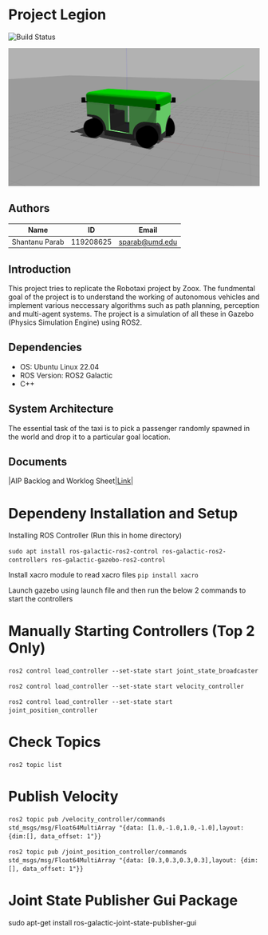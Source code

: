 
# Project Legion
<!-- 
[![codecov](https://codecov.io/gh/jayprajapati009/project_chakravyu/branch/main/graph/badge.svg?token=0C30FZ9SC6)](https://codecov.io/gh/jayprajapati009/project_chakravyu)

[![License: MIT](https://img.shields.io/badge/License-MIT-blue.svg)](https://opensource.org/licenses/MIT) -->

![Build Status](https://github.com/shantanuparabumd/project_legion/actions/workflows/project_legion_git_ci.yml/badge.svg)


![Project Legion](/images/robotaxi.jpg)

## Authors

|Name|ID|Email|
|:---:|:---:|:---:|
|Shantanu Parab|119208625|sparab@umd.edu|


## Introduction

 This project tries to replicate the Robotaxi project by Zoox. The fundmental goal of the project is to understand the working of autonomous vehicles and implement various neccessary algorithms such as path planning, perception and multi-agent systems. The project is a simulation of all these in Gazebo (Physics Simulation Engine) using ROS2.

## Dependencies

- OS: Ubuntu Linux 22.04
- ROS Version: ROS2 Galactic
- C++

## System Architecture

The essential task of the taxi is to pick a passenger randomly spawned in the world and drop it to a particular goal location.


## Documents

|AIP Backlog and Worklog Sheet|[Link](https://docs.google.com/spreadsheets/d/1OLjYREJhVSBwzK9YCMAjV7O8FSent7a0hvpAadGcQXk/edit?usp=sharing)|
<!-- |Sprint and Review Meeting Notes|[Link](https://docs.google.com/document/d/1zADA51S8-DCuGPjZB7dvrBzD6DiS--uvvF-nh4I-Mvw/edit?usp=sharing)| -->



# Dependeny Installation and Setup

Installing ROS Controller (Run this in home directory)

`sudo apt install ros-galactic-ros2-control ros-galactic-ros2-controllers ros-galactic-gazebo-ros2-control`

Install xacro module to read xacro files
`pip install xacro`

Launch gazebo using launch file and then run the below 2 commands to start the controllers
# Manually Starting Controllers (Top 2 Only)

`ros2 control load_controller --set-state start joint_state_broadcaster`

`ros2 control load_controller --set-state start velocity_controller`

`ros2 control load_controller --set-state start joint_position_controller`

# Check Topics

`ros2 topic list`

# Publish Velocity

`ros2 topic pub /velocity_controller/commands std_msgs/msg/Float64MultiArray "{data: [1.0,-1.0,1.0,-1.0],layout: {dim:[], data_offset: 1"}}`

`ros2 topic pub /joint_position_controller/commands std_msgs/msg/Float64MultiArray "{data: [0.3,0.3,0.3,0.3],layout: {dim:[], data_offset: 1"}}`

# Joint State Publisher Gui Package
sudo apt-get install ros-galactic-joint-state-publisher-gui
